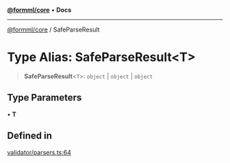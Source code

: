 [**@formml/core**](../README.md) • **Docs**

---

[@formml/core](../globals.md) / SafeParseResult

# Type Alias: SafeParseResult\<T\>

> **SafeParseResult**\<`T`\>: `object` \| `object` \| `object`

## Type Parameters

• **T**

## Defined in

[validator/parsers.ts:64](https://github.com/formml/formml/blob/0935699dc984f24409f889758853e111ec082a60/packages/core/src/validator/parsers.ts#L64)
